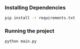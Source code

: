 ### Installing Dependencies

```bash
pip install -r requirements.txt
```

### Running the project

```bash
python main.py
```